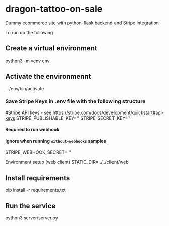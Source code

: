 # dragon-tattoo-on-sale
Dummy ecommerce site with python-flask backend and Stripe integration

To run do the following
## Create a virtual environment
python3 -m venv env

## Activate the environmennt
. ./env/bin/activate

### Save Stripe Keys in .env file with the following structure 
#Stripe API keys - see https://stripe.com/docs/development/quickstart#api-keys
STRIPE_PUBLISHABLE_KEY=''
STRIPE_SECRET_KEY= ''

#### Required to run webhook
#### Ignore when running `without-webhooks` samples
STRIPE_WEBHOOK_SECRET= ''

Environment setup (web client)
STATIC_DIR=../../client/web

## Install requirements 
pip install -r requirements.txt

## Run the service 
python3 server/server.py

